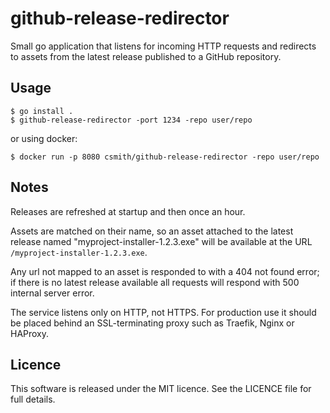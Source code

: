 # github-release-redirector

Small go application that listens for incoming HTTP requests and redirects
to assets from the latest release published to a GitHub repository.

## Usage

```console
$ go install .
$ github-release-redirector -port 1234 -repo user/repo
```

or using docker:

```console
$ docker run -p 8080 csmith/github-release-redirector -repo user/repo
```

## Notes

Releases are refreshed at startup and then once an hour.

Assets are matched on their name, so an asset attached to the latest release
named "myproject-installer-1.2.3.exe" will be available at the URL
`/myproject-installer-1.2.3.exe`.

Any url not mapped to an asset is responded to with a 404 not found error;
if there is no latest release available all requests will respond with 500
internal server error.

The service listens only on HTTP, not HTTPS. For production use it should
be placed behind an SSL-terminating proxy such as Traefik, Nginx or HAProxy.

## Licence

This software is released under the MIT licence. See the LICENCE file for
full details.
